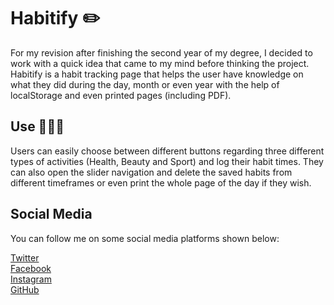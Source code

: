 # Habitify ✏️

For my revision after finishing the second year of my degree, I decided to work with a quick idea that came to my mind before thinking the project. Habitify is a 
habit tracking page that helps the user have knowledge on what they did during the day, month or even year with the help of localStorage and even printed pages 
(including PDF). 

## Use 👨🏻‍💻

Users can easily choose between different buttons regarding three different types of activities (Health, Beauty and Sport) and log their habit times. They can also
open the slider navigation and delete the saved habits from different timeframes or even print the whole page of the day if they wish.

## Social Media

You can follow me on some social media platforms shown below:

<a href = "https://twitter.com/Harry_Kng">Twitter</a> </br>
<a href = "https://www.facebook.com/babis.hamburg">Facebook</a> </br>
<a href = "https://www.instagram.com/coding_harry/">Instagram</a> </br>
<a href = "http://www.github.com/HarryKing87">GitHub</a> </br>
